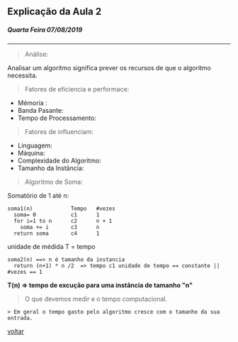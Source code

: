 ## Explicação da Aula 2
##### Quarta Feira 07/08/2019

---

> Análise:

Analisar um algoritmo significa prever os recursos de que o algoritmo necessita.

> Fatores de eficiencia e performace:

- Mémoria :
- Banda Pasante:
- Tempo de Processamento:

> Fatores de influenciam:

- Linguagem:
- Máquina:
- Complexidade do Algoritmo:
- Tamanho da Instância:

<!-- **Obs:** Tudo que for polinominal e d'veras bom. -->

> Algoritmo de Soma:

Somatório de 1 até n:

```
soma1(n)            Tempo   #vezes
  soma= 0           c1      1
  for i=1 to n      c2      n + 1
    soma += i       c3      n
  return soma       c4      1
```

unidade de médida T = tempo

```
soma2(n) ==> n é tamanho da instancia
  return (n+1) * n /2  => tempo c1 unidade de tempo == constante || #vezes == 1
```

**T(n) => tempo de excução para uma instância de tamanho "n"**

> O que devemos medir e o tempo computacional.

    > Em geral o tempo gasto pelo algoritmo cresce com o tamanho da sua entrada.

[voltar](./../../Indices.md)

